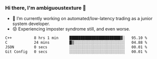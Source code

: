### Hi there, I'm ambiguoustexture 👋

<!--
**ambiguoustexture/ambiguoustexture** is a ✨ _special_ ✨ repository because its `README.md` (this file) appears on your GitHub profile.

Here are some ideas to get you started:
-->
- 🔭 I’m currently working on automated/low-latency trading as a junior system developer.
- :worried: Experiencing imposter syndrome still, and even worse.

<!--START_SECTION:waka-->

```txt
C++          8 hrs 1 min     ███████████████████████▓░   95.10 %
C            24 mins         █▒░░░░░░░░░░░░░░░░░░░░░░░   04.88 %
JSON         0 secs          ░░░░░░░░░░░░░░░░░░░░░░░░░   00.01 %
Git Config   0 secs          ░░░░░░░░░░░░░░░░░░░░░░░░░   00.01 %
```

<!--END_SECTION:waka-->

